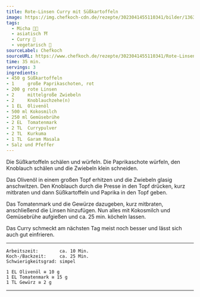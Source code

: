 ```yaml
---
title: Rote-Linsen Curry mit Süßkartoffeln
image: https://img.chefkoch-cdn.de/rezepte/3023041455110341/bilder/1363582/crop-600x400/rote-linsen-curry-mit-suesskartoffeln.jpg
tags:
  - Micha 👨‍🍳
  - asiatisch ⛩️
  - Curry 🍛
  - vegetarisch 🌿
sourceLabel: Chefkoch
sourceURL: https://www.chefkoch.de/rezepte/3023041455110341/Rote-Linsen-Curry-mit-Suesskartoffeln.html
time: 35 min.
servings: 3
ingredients:
- 450 g Süßkartoffeln
- 1     große Paprikaschoten, rot
- 200 g rote Linsen
- 2     mittelgroße Zwiebeln
- 2     Knoblauchzehe(n)
- 1 EL  Olivenöl
- 500 ml Kokosmilch
- 250 ml Gemüsebrühe
- 2 EL  Tomatenmark
- 2 TL  Currypulver
- 2 TL  Kurkuma
- 1 TL  Garam Masala
- Salz und Pfeffer
---
```


Die Süßkartoffeln schälen und würfeln. Die Paprikaschote würfeln, den Knoblauch schälen und die Zwiebeln klein schneiden.

Das Olivenöl in einem großen Topf erhitzen und die Zwiebeln glasig anschwitzen. Den Knoblauch durch die Presse in den Topf drücken, kurz mitbraten und dann Süßkartoffeln und Paprika in den Topf geben.

Das Tomatenmark und die Gewürze dazugeben, kurz mitbraten, anschließend die Linsen hinzufügen. Nun alles mit Kokosmilch und Gemüsebrühe aufgießen und ca. 25 min. köcheln lassen.

Das Curry schmeckt am nächsten Tag meist noch besser und lässt sich auch gut einfrieren. 

***
    Arbeitszeit:        ca. 10 Min.
    Koch-/Backzeit:     ca. 25 Min.
    Schwierigkeitsgrad: simpel

    1 EL Olivenöl ≅ 10 g
    1 EL Tomatenmark ≅ 15 g
    1 TL Gewürz ≅ 2 g
***

